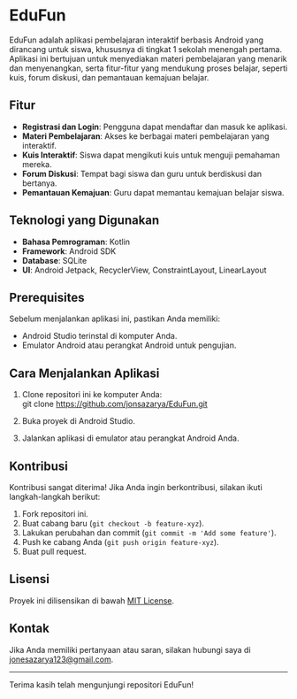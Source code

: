 # EduFun  
  
EduFun adalah aplikasi pembelajaran interaktif berbasis Android yang dirancang untuk siswa, khususnya di tingkat 1 sekolah menengah pertama. Aplikasi ini bertujuan untuk menyediakan materi pembelajaran yang menarik dan menyenangkan, serta fitur-fitur yang mendukung proses belajar, seperti kuis, forum diskusi, dan pemantauan kemajuan belajar.  
  
## Fitur  
  
- **Registrasi dan Login**: Pengguna dapat mendaftar dan masuk ke aplikasi.  
- **Materi Pembelajaran**: Akses ke berbagai materi pembelajaran yang interaktif.  
- **Kuis Interaktif**: Siswa dapat mengikuti kuis untuk menguji pemahaman mereka.  
- **Forum Diskusi**: Tempat bagi siswa dan guru untuk berdiskusi dan bertanya.  
- **Pemantauan Kemajuan**: Guru dapat memantau kemajuan belajar siswa.  
  
## Teknologi yang Digunakan  
  
- **Bahasa Pemrograman**: Kotlin  
- **Framework**: Android SDK  
- **Database**: SQLite 
- **UI**: Android Jetpack, RecyclerView, ConstraintLayout, LinearLayout
  
## Prerequisites  
  
Sebelum menjalankan aplikasi ini, pastikan Anda memiliki:  
  
- Android Studio terinstal di komputer Anda.  
- Emulator Android atau perangkat Android untuk pengujian.  
  
## Cara Menjalankan Aplikasi  
  
1. Clone repositori ini ke komputer Anda:  
git clone https://github.com/jonsazarya/EduFun.git
  
2. Buka proyek di Android Studio.  
  
3. Jalankan aplikasi di emulator atau perangkat Android Anda.  
  
## Kontribusi  
  
Kontribusi sangat diterima! Jika Anda ingin berkontribusi, silakan ikuti langkah-langkah berikut:  
  
1. Fork repositori ini.  
2. Buat cabang baru (`git checkout -b feature-xyz`).  
3. Lakukan perubahan dan commit (`git commit -m 'Add some feature'`).  
4. Push ke cabang Anda (`git push origin feature-xyz`).  
5. Buat pull request.  
  
## Lisensi  
  
Proyek ini dilisensikan di bawah [MIT License](LICENSE).  
  
## Kontak  
  
Jika Anda memiliki pertanyaan atau saran, silakan hubungi saya di [jonesazarya123@gmail.com](mailto:jonesazarya123@gmail.com).  
  
---  
  
Terima kasih telah mengunjungi repositori EduFun!  
